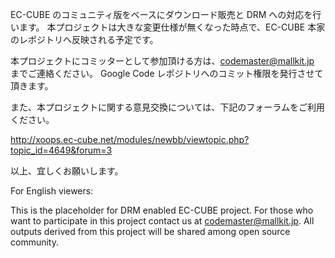 EC-CUBE のコミュニティ版をベースにダウンロード販売と DRM への対応を行います。
本プロジェクトは大きな変更仕様が無くなった時点で、EC-CUBE 本家のレポジトリへ反映される予定です。

本プロジェクトにコミッターとして参加頂ける方は、codemaster@mallkit.jp までご連絡ください。
Google Code レポジトリへのコミット権限を発行させて頂きます。

また、本プロジェクトに関する意見交換については、下記のフォーラムをご利用ください。

http://xoops.ec-cube.net/modules/newbb/viewtopic.php?topic_id=4649&forum=3

以上、宜しくお願いします。

For English viewers:

This is the placeholder for DRM enabled EC-CUBE project. For those who want to participate in this project contact us at codemaster@mallkit.jp. All outputs derived from this project will be shared among open source community.